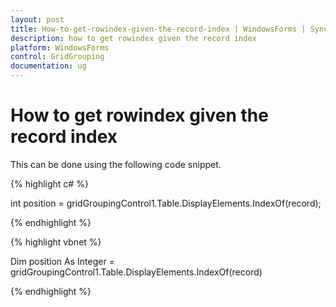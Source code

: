 ```yaml
---
layout: post
title: How-to-get-rowindex-given-the-record-index | WindowsForms | Syncfusion
description: how to get rowindex given the record index
platform: WindowsForms
control: GridGrouping
documentation: ug
---
```


# How to get rowindex given the record index

This can be done using the following code snippet.

{% highlight c# %}



int position = gridGroupingControl1.Table.DisplayElements.IndexOf(record);

{% endhighlight %}

{% highlight vbnet %}



Dim position As Integer = gridGroupingControl1.Table.DisplayElements.IndexOf(record)

{% endhighlight %}

